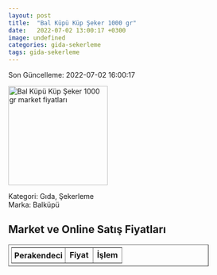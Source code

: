 ```yaml
---
layout: post
title:  "Bal Küpü Küp Şeker 1000 gr"
date:   2022-07-02 13:00:17 +0300
image: undefined
categories: gida-sekerleme
tags: gida-sekerleme
---
```


Son Güncelleme: 2022-07-02 16:00:17

<img src="undefined" width="200" alt="Bal Küpü Küp Şeker 1000 gr market fiyatları" />

Kategori: Gıda, Şekerleme
<br />
Marka: Balküpü

<h2>Market ve Online Satış Fiyatları</h2>

<table border="1" style="padding: 5px;width:80%;">
  <tr>
    <td style="padding: 5px;"><strong>Perakendeci</strong></td>
    <td><strong>Fiyat</strong></td>
    <td><strong>İşlem</strong></td>
  </tr>
  
</table>
